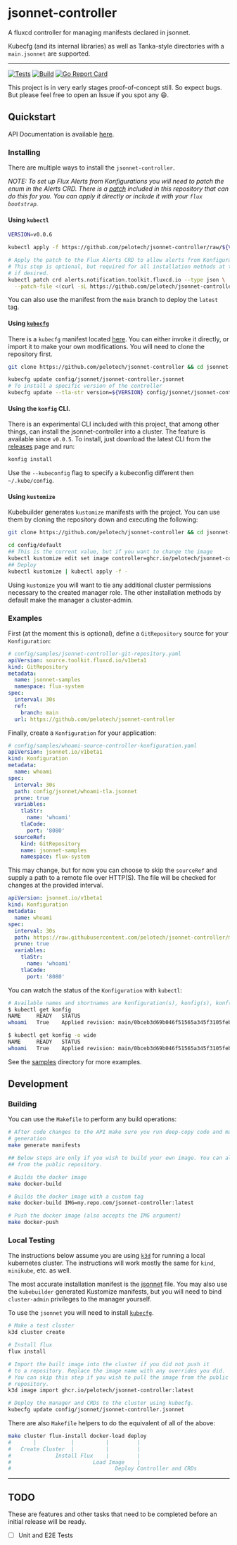 # jsonnet-controller

A fluxcd controller for managing manifests declared in jsonnet.

Kubecfg (and its internal libraries) as well as Tanka-style directories with a `main.jsonnet` are supported.

---

[![Tests](https://github.com/pelotech/jsonnet-controller/actions/workflows/unit_tests.yaml/badge.svg)](https://github.com/pelotech/jsonnet-controller/actions/workflows/unit_tests.yaml)
[![Build](https://github.com/pelotech/jsonnet-controller/actions/workflows/build_images.yaml/badge.svg)](https://github.com/pelotech/jsonnet-controller/actions/workflows/build_images.yaml)
[![Go Report Card](https://goreportcard.com/badge/github.com/pelotech/jsonnet-controller)](https://goreportcard.com/report/github.com/pelotech/jsonnet-controller)

This project is in very early stages proof-of-concept still. So expect bugs. But please feel free to open an Issue if you spot any :smile:.

## Quickstart

API Documentation is available [here](doc/konfigurations.md#konfigurationspec).

### Installing

There are multiple ways to install the `jsonnet-controller`.

_NOTE: To set up Flux Alerts from Konfigurations you will need to patch the enum in the Alerts CRD.
There is a [patch](config/notification-alerts-patch.json) included in this repository that can do this for you. You can apply it directly or include it with your `flux bootstrap`._

#### Using `kubectl`

```bash
VERSION=v0.0.6

kubectl apply -f https://github.com/pelotech/jsonnet-controller/raw/${VERSION}/pkg/cmd/manifest.yaml

# Apply the patch to the Flux Alerts CRD to allow alerts from Konfigurations.
# This step is optional, but required for all installation methods at the moment
# if desired.
kubectl patch crd alerts.notification.toolkit.fluxcd.io --type json \
  --patch-file <(curl -sL https://github.com/pelotech/jsonnet-controller/raw/main/config/notification-alerts-patch.json)
```

You can also use the manifest from the `main` branch to deploy the `latest` tag.

#### Using [`kubecfg`](https://github.com/bitnami/kubecfg/releases)

There is a `kubecfg` manifest located [here](config/jsonnet/jsonnet-controller.jsonnet). You can either invoke it directly, or import it to make your own modifications. You will need to clone the repository first.

```bash
git clone https://github.com/pelotech/jsonnet-controller && cd jsonnet-controller

kubecfg update config/jsonnet/jsonnet-controller.jsonnet
# To install a specific version of the controller
kubecfg update --tla-str version=${VERSION} config/jsonnet/jsonnet-controller.jsonnet
```

#### Using the `konfig` CLI.

There is an experimental CLI included with this project, that among other things, can install the jsonnet-controller into a cluster. The feature is available since `v0.0.5`.
To install, just download the latest CLI from the [releases](https://github.com/pelotech/jsonnet-controller/releases) page and run:

```bash
konfig install
```

Use the `--kubeconfig` flag to specify a kubeconfig different then `~/.kube/config`.

#### Using `kustomize`

Kubebuilder generates `kustomize` manifests with the project. You can use them by cloning the repository down and executing the following:

```bash
git clone https://github.com/pelotech/jsonnet-controller && cd jsonnet-controller

cd config/default
## This is the current value, but if you want to change the image
kubectl kustomize edit set image controller=ghcr.io/pelotech/jsonnet-controller:latest
## Deploy
kubectl kustomize | kubectl apply -f -
```

Using `kustomize` you will want to tie any additional cluster permissions necessary to the created manager role.
The other installation methods by default make the manager a cluster-admin.

### Examples

First (at the moment this is optional), define a `GitRepository` source for your `Konfiguration`:

```yaml
# config/samples/jsonnet-controller-git-repository.yaml
apiVersion: source.toolkit.fluxcd.io/v1beta1
kind: GitRepository
metadata:
  name: jsonnet-samples
  namespace: flux-system
spec:
  interval: 30s
  ref:
    branch: main
  url: https://github.com/pelotech/jsonnet-controller
```

Finally, create a `Konfiguration` for your application:

```yaml
# config/samples/whoami-source-controller-konfiguration.yaml
apiVersion: jsonnet.io/v1beta1
kind: Konfiguration
metadata:
  name: whoami
spec:
  interval: 30s
  path: config/jsonnet/whoami-tla.jsonnet
  prune: true
  variables:
    tlaStr:
      name: 'whoami'
    tlaCode:
      port: '8080'
  sourceRef:
    kind: GitRepository
    name: jsonnet-samples
    namespace: flux-system
```

This may change, but for now you can choose to skip the `sourceRef` and supply a path to a remote file over HTTP(S).
The file will be checked for changes at the provided interval.

```yaml
apiVersion: jsonnet.io/v1beta1
kind: Konfiguration
metadata:
  name: whoami
spec:
  interval: 30s
  path: https://raw.githubusercontent.com/pelotech/jsonnet-controller/main/config/jsonnet/whoami-tla.jsonnet
  prune: true
  variables:
    tlaStr:
      name: 'whoami'
    tlaCode:
      port: '8080'
```

You can watch the status of the `Konfiguration` with `kubectl`:

```bash
# Available names and shortnames are konfiguration(s), konfig(s), konf(s)
$ kubectl get konfig
NAME     READY   STATUS                                                            AGE
whoami   True    Applied revision: main/0bceb3d69b046f51565a345f3105febbd7be62bd   1m32s

$ kubectl get konfig -o wide
NAME     READY   STATUS                                                            AGE    CURRENTREVISION                                 LASTATTEMPTEDREVISION
whoami   True    Applied revision: main/0bceb3d69b046f51565a345f3105febbd7be62bd   1m38s   main/0bceb3d69b046f51565a345f3105febbd7be62bd   main/0bceb3d69b046f51565a345f3105febbd7be62bd
```

See the [samples](config/samples) directory for more examples.

## Development

### Building

You can use the `Makefile` to perform any build operations:

```bash
# After code changes to the API make sure you run deep-copy code and manifest
# generation
make generate manifests

## Below steps are only if you wish to build your own image. You can also download
## from the public repository.

# Builds the docker image
make docker-build

# Builds the docker image with a custom tag
make docker-build IMG=my.repo.com/jsonnet-controller:latest

# Push the docker image (also accepts the IMG argument)
make docker-push
```

### Local Testing

The instructions below assume you are using [`k3d`](https://k3d.io) for running a local kubernetes cluster. The instructions will work mostly the same for `kind`, `minikube`, etc. as well.

The most accurate installation manifest is the [jsonnet](config/jsonnet/jsonnet-controller.jsonnet) file. 
You may also use the `kubebuilder` generated Kustomize manifests, but you will need to bind `cluster-admin` privileges to the manager yourself.

To use the `jsonnet` you will need to install [`kubecfg`](https://github.com/bitnami/kubecfg/releases).

```bash
# Make a test cluster
k3d cluster create

# Install flux
flux install

# Import the built image into the cluster if you did not push it
# to a repository. Replace the image name with any overrides you did.
# You can skip this step if you wish to pull the image from the public
# repository.
k3d image import ghcr.io/pelotech/jsonnet-controller:latest

# Deploy the manager and CRDs to the cluster using kubecfg.
kubecfg update config/jsonnet/jsonnet-controller.jsonnet
```

There are also `Makefile` helpers to do the equivalent of all of the above:

```bash
make cluster flux-install docker-load deploy
#       |           |          |         |
#   Create Cluster  |          |         |
#              Install Flux    |         |
#                          Load Image    |
#                                 Deploy Controller and CRDs
```

---

## TODO

These are features and other tasks that need to be completed before an initial release will be ready.

- [ ] Unit and E2E Tests

